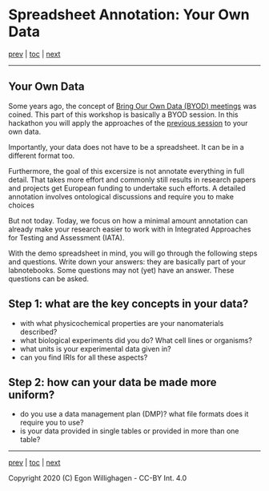 # Spreadsheet Annotation: Your Own Data

[prev](SpreadsheetAnnotation.md) | [toc](./README.md) | [next](Findable.md)

---

## Your Own Data

Some years ago, the concept of [Bring Our Own Data (BYOD) meetings](https://www.dtls.nl/fair-data/byod/)
was coined. This part of this workshop is basically a BYOD session. In this hackathon you will apply the
approaches of the [previous session](SpreadsheetAnnotation.md) to your own data.

Importantly, your data does not have to be a spreadsheet. It can be in a different format too.

Furthermore, the goal of this excersize is not annotate everything in full detail. That takes more
effort and commonly still results in research papers and projects get European funding to undertake
such efforts. A detailed annotation involves ontological discussions and require you to make
choices

But not today. Today, we focus on how a minimal amount annotation can already make your research easier
to work with in Integrated Approaches for Testing and Assessment (IATA).

With the demo spreadsheet in mind, you will go through the following steps and questions. Write
down your answers: they are basically part of your labnotebooks. Some questions may not (yet) have
an answer. These questions can be asked.

## Step 1: what are the key concepts in your data?

 * with what physicochemical properties are your nanomaterials described?
 * what biological experiments did you do? What cell lines or organisms?
 * what units is your experimental data given in?
 * can you find IRIs for all these aspects?

## Step 2: how can your data be made more uniform?

 * do you use a data management plan (DMP)? what file formats does it require you to use?
 * is your data provided in single tables or provided in more than one table?

---

[prev](SpreadsheetAnnotation.md) | [toc](./README.md) | [next](Findable.md)

Copyright 2020 (C) Egon Willighagen - CC-BY Int. 4.0
